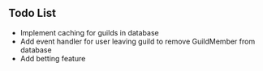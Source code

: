 ## Todo List
- Implement caching for guilds in database
- Add event handler for user leaving guild to remove GuildMember from database
- Add betting feature